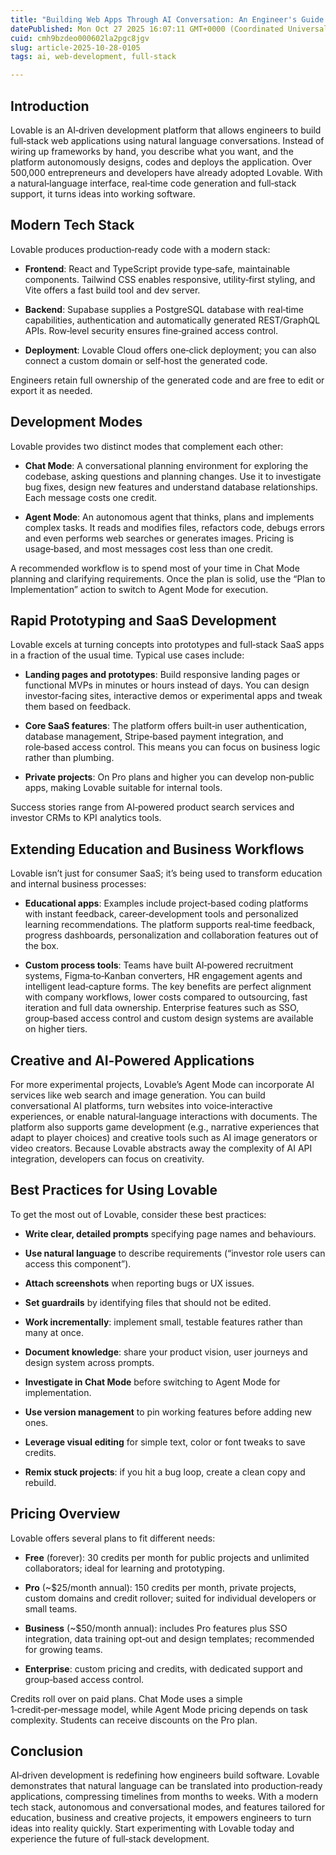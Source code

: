 ```yaml
---
title: "Building Web Apps Through AI Conversation: An Engineer's Guide to Lovable"
datePublished: Mon Oct 27 2025 16:07:11 GMT+0000 (Coordinated Universal Time)
cuid: cmh9bzdeo000602la2pgc8jgv
slug: article-2025-10-28-0105
tags: ai, web-development, full-stack

---
```


## Introduction

Lovable is an AI‑driven development platform that allows engineers to build full‑stack web applications using natural language conversations. Instead of wiring up frameworks by hand, you describe what you want, and the platform autonomously designs, codes and deploys the application. Over 500,000 entrepreneurs and developers have already adopted Lovable. With a natural‑language interface, real‑time code generation and full‑stack support, it turns ideas into working software.

## Modern Tech Stack

Lovable produces production‑ready code with a modern stack:

* **Frontend**: React and TypeScript provide type‑safe, maintainable components. Tailwind CSS enables responsive, utility‑first styling, and Vite offers a fast build tool and dev server.
    
* **Backend**: Supabase supplies a PostgreSQL database with real‑time capabilities, authentication and automatically generated REST/GraphQL APIs. Row‑level security ensures fine‑grained access control.
    
* **Deployment**: Lovable Cloud offers one‑click deployment; you can also connect a custom domain or self‑host the generated code.
    

Engineers retain full ownership of the generated code and are free to edit or export it as needed.

## Development Modes

Lovable provides two distinct modes that complement each other:

* **Chat Mode**: A conversational planning environment for exploring the codebase, asking questions and planning changes. Use it to investigate bug fixes, design new features and understand database relationships. Each message costs one credit.
    
* **Agent Mode**: An autonomous agent that thinks, plans and implements complex tasks. It reads and modifies files, refactors code, debugs errors and even performs web searches or generates images. Pricing is usage‑based, and most messages cost less than one credit.
    

A recommended workflow is to spend most of your time in Chat Mode planning and clarifying requirements. Once the plan is solid, use the “Plan to Implementation” action to switch to Agent Mode for execution.

## Rapid Prototyping and SaaS Development

Lovable excels at turning concepts into prototypes and full‑stack SaaS apps in a fraction of the usual time. Typical use cases include:

* **Landing pages and prototypes**: Build responsive landing pages or functional MVPs in minutes or hours instead of days. You can design investor‑facing sites, interactive demos or experimental apps and tweak them based on feedback.
    
* **Core SaaS features**: The platform offers built‑in user authentication, database management, Stripe‑based payment integration, and role‑based access control. This means you can focus on business logic rather than plumbing.
    
* **Private projects**: On Pro plans and higher you can develop non‑public apps, making Lovable suitable for internal tools.
    

Success stories range from AI‑powered product search services and investor CRMs to KPI analytics tools.

## Extending Education and Business Workflows

Lovable isn’t just for consumer SaaS; it’s being used to transform education and internal business processes:

* **Educational apps**: Examples include project‑based coding platforms with instant feedback, career‑development tools and personalized learning recommendations. The platform supports real‑time feedback, progress dashboards, personalization and collaboration features out of the box.
    
* **Custom process tools**: Teams have built AI‑powered recruitment systems, Figma‑to‑Kanban converters, HR engagement agents and intelligent lead‑capture forms. The key benefits are perfect alignment with company workflows, lower costs compared to outsourcing, fast iteration and full data ownership. Enterprise features such as SSO, group‑based access control and custom design systems are available on higher tiers.
    

## Creative and AI‑Powered Applications

For more experimental projects, Lovable’s Agent Mode can incorporate AI services like web search and image generation. You can build conversational AI platforms, turn websites into voice‑interactive experiences, or enable natural‑language interactions with documents. The platform also supports game development (e.g., narrative experiences that adapt to player choices) and creative tools such as AI image generators or video creators. Because Lovable abstracts away the complexity of AI API integration, developers can focus on creativity.

## Best Practices for Using Lovable

To get the most out of Lovable, consider these best practices:

* **Write clear, detailed prompts** specifying page names and behaviours.
    
* **Use natural language** to describe requirements (“investor role users can access this component”).
    
* **Attach screenshots** when reporting bugs or UX issues.
    
* **Set guardrails** by identifying files that should not be edited.
    
* **Work incrementally**: implement small, testable features rather than many at once.
    
* **Document knowledge**: share your product vision, user journeys and design system across prompts.
    
* **Investigate in Chat Mode** before switching to Agent Mode for implementation.
    
* **Use version management** to pin working features before adding new ones.
    
* **Leverage visual editing** for simple text, color or font tweaks to save credits.
    
* **Remix stuck projects**: if you hit a bug loop, create a clean copy and rebuild.
    

## Pricing Overview

Lovable offers several plans to fit different needs:

* **Free** (forever): 30 credits per month for public projects and unlimited collaborators; ideal for learning and prototyping.
    
* **Pro** (~$25/month annual): 150 credits per month, private projects, custom domains and credit rollover; suited for individual developers or small teams.
    
* **Business** (~$50/month annual): includes Pro features plus SSO integration, data training opt‑out and design templates; recommended for growing teams.
    
* **Enterprise**: custom pricing and credits, with dedicated support and group‑based access control.
    

Credits roll over on paid plans. Chat Mode uses a simple 1‑credit‑per‑message model, while Agent Mode pricing depends on task complexity. Students can receive discounts on the Pro plan.

## Conclusion

AI‑driven development is redefining how engineers build software. Lovable demonstrates that natural language can be translated into production‑ready applications, compressing timelines from months to weeks. With a modern tech stack, autonomous and conversational modes, and features tailored for education, business and creative projects, it empowers engineers to turn ideas into reality quickly. Start experimenting with Lovable today and experience the future of full‑stack development.